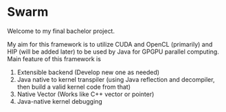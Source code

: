 # Swarm
Welcome to my final bachelor project.

My aim for this framework is to utilize CUDA and OpenCL (primarily) and HIP (will be added later) to be used by Java for GPGPU parallel computing.
Main feature of this framework is
1. Extensible backend (Develop new one as needed)
2. Java native to kernel transpiler (using Java reflection and decompiler, then build a valid kernel code from that)
3. Native Vector (Works like C++ vector or pointer)
4. Java-native kernel debugging
